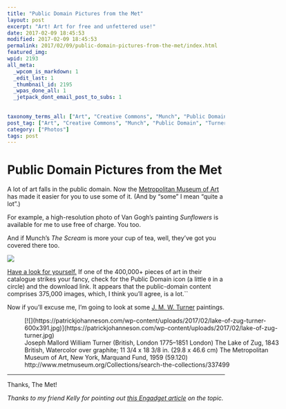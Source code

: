 ```yaml
---
title: "Public Domain Pictures from the Met"
layout: post
excerpt: "Art! Art for free and unfettered use!"
date: 2017-02-09 18:45:53
modified: 2017-02-09 18:45:53
permalink: 2017/02/09/public-domain-pictures-from-the-met/index.html
featured_img: 
wpid: 2193
all_meta: 
  _wpcom_is_markdown: 1
  _edit_last: 1
  _thumbnail_id: 2195
  _wpas_done_all: 1
  _jetpack_dont_email_post_to_subs: 1
  
  
taxonomy_terms_all: ["Art", "Creative Commons", "Munch", "Public Domain", "Turner", "Van Gogh", "Photos"]
post_tag: ["Art", "Creative Commons", "Munch", "Public Domain", "Turner", "Van Gogh"]
category: ["Photos"]
tags: post
---
```


# Public Domain Pictures from the Met

A lot of art falls in the public domain. Now the [Metropolitan Museum of Art](http://www.metmuseum.org/about-the-met/policies-and-documents/image-resources) has made it easier for you to use some of it. (And by “some” I mean “quite a lot”.)

For example, a high-resolution photo of Van Gogh’s painting *Sunflowers* is available for me to use free of charge. You too.

And if Munch’s *The Scream* is more your cup of tea, well, they’ve got you covered there too.

[![](https://patrickjohanneson.com/wp-content/uploads/2017/02/scream-litho-munch-465x600.jpg)](https://patrickjohanneson.com/wp-content/uploads/2017/02/scream-litho-munch.jpg)

[Have a look for yourself.](http://www.metmuseum.org/art/collection/search) If one of the 400,000+ pieces of art in their catalogue strikes your fancy, check for the Public Domain icon (a little `0` in a circle) and the download link. It appears that the public-domain content comprises 375,000 images, which, I think you’ll agree, is a lot.``

Now if you’ll excuse me, I’m going to look at some [J. M. W. Turner](https://patrickjohanneson.com/2015/02/18/the-fountain-of-indolence/) paintings.

<figure aria-describedby="caption-attachment-2199" class="wp-caption alignnone" id="attachment_2199" style="width: 600px">[![](https://patrickjohanneson.com/wp-content/uploads/2017/02/lake-of-zug-turner-600x391.jpg)](https://patrickjohanneson.com/wp-content/uploads/2017/02/lake-of-zug-turner.jpg)<figcaption class="wp-caption-text" id="caption-attachment-2199">Joseph Mallord William Turner (British, London 1775–1851 London)  
The Lake of Zug, 1843  
British,  
Watercolor over graphite; 11 3/4 x 18 3/8 in. (29.8 x 46.6 cm)  
The Metropolitan Museum of Art, New York, Marquand Fund, 1959 (59.120)  
http://www.metmuseum.org/Collections/search-the-collections/337499</figcaption></figure>

- - - - - -

Thanks, The Met!

*Thanks to my friend Kelly for pointing out [this Engadget article](https://www.engadget.com/2017/02/09/use-375-000-images-from-the-met-however-you-want-for-free/) on the topic.*

<span style="border-radius: 2px; text-indent: 20px; width: auto; padding: 0px 4px 0px 0px; text-align: center; font: bold 11px/20px 'Helvetica Neue',Helvetica,sans-serif; color: #ffffff; background: #bd081c no-repeat scroll 3px 50% / 14px 14px; position: absolute; opacity: 1; z-index: 8675309; display: none; cursor: pointer; top: 883px; left: 20px;">Save</span>

<span style="border-radius: 2px; text-indent: 20px; width: auto; padding: 0px 4px 0px 0px; text-align: center; font: bold 11px/20px 'Helvetica Neue',Helvetica,sans-serif; color: #ffffff; background: #bd081c no-repeat scroll 3px 50% / 14px 14px; position: absolute; opacity: 1; z-index: 8675309; display: none; cursor: pointer; top: 883px; left: 20px;">Save</span>

<span style="border-radius: 2px; text-indent: 20px; width: auto; padding: 0px 4px 0px 0px; text-align: center; font: bold 11px/20px 'Helvetica Neue',Helvetica,sans-serif; color: #ffffff; background: #bd081c no-repeat scroll 3px 50% / 14px 14px; position: absolute; opacity: 1; z-index: 8675309; display: none; cursor: pointer;">Save</span>

<span style="border-radius: 2px; text-indent: 20px; width: auto; padding: 0px 4px 0px 0px; text-align: center; font: bold 11px/20px 'Helvetica Neue',Helvetica,sans-serif; color: #ffffff; background: #bd081c no-repeat scroll 3px 50% / 14px 14px; position: absolute; opacity: 1; z-index: 8675309; display: none; cursor: pointer;">Save</span>

<span style="border-radius: 2px; text-indent: 20px; width: auto; padding: 0px 4px 0px 0px; text-align: center; font: bold 11px/20px 'Helvetica Neue',Helvetica,sans-serif; color: #ffffff; background: #bd081c  no-repeat scroll 3px 50% / 14px 14px; position: absolute; opacity: 1; z-index: 8675309; display: none; cursor: pointer;">Save</span>